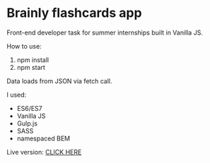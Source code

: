 # Brainly flashcards app

Front-end developer task for summer internships built in Vanilla JS.

How to use:
1) npm install
2) npm start

Data loads from JSON via fetch call. 

I used:
- ES6/ES7
- Vanilla JS
- Gulp.js
- SASS
- namespaced BEM

Live version: [CLICK HERE](https://kieryk123.github.io/brainly_flashcards_app/)
